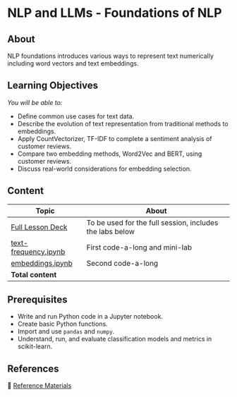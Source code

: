 <h1>
  <span class="prefix"></span>
  <span class="headline">NLP and LLMs - Foundations of NLP</span>
</h1>

## About
NLP foundations introduces various ways to represent text numerically including word vectors and text embeddings. 

## Learning Objectives

*You will be able to:*

- Define common use cases for text data.
- Describe the evolution of text representation from traditional methods to embeddings.
- Apply CountVectorizer, TF-IDF to complete a sentiment analysis of customer reviews.
- Compare two embedding methods, Word2Vec and BERT, using customer reviews.
- Discuss real-world considerations for embedding selection.

## Content

| Topic |  About |
| ------ | ------ |
| [Full Lesson Deck](https://git.generalassemb.ly/modular-curriculum-all-courses/dsb-nlp-template/tree/master/01-slides) | To be used for the full session, includes the labs below  |
|  [text-frequency.ipynb](https://git.generalassemb.ly/modular-curriculum-all-courses/dsb-nlp-template/tree/master/02-text-frequency) | First code-a-long and mini-lab  |
|  [embeddings.ipynb](https://git.generalassemb.ly/modular-curriculum-all-courses/dsb-nlp-template/tree/master/03-embeddings) | Second code-a-long |
| **Total content**     |    |



## Prerequisites
- Write and run Python code in a Jupyter notebook.
- Create basic Python functions.
- Import and use `pandas` and `numpy`.
- Understand, run, and evaluate classification models and metrics in scikit-learn.

## References

📖 [Reference Materials](./references/README.md)






